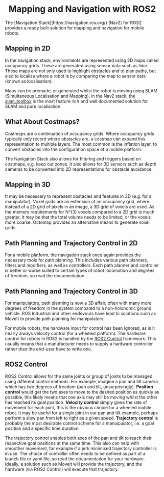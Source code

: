 <h1 align="center"> Mapping and Navigation with ROS2 </h1>
The [Navigation Stack](https://navigation.ros.org/) (Nav2) for ROS2 provides a ready built solution for mapping and navigation for mobile robots.

## Mapping in 2D ##

In the navigation stack, environments are represented using 2D maps called occupancy grids.  These are generated using sensor data such as lidar.  These maps are not only used to highlight obstacles and to plan paths, but also to localise where a robot is by comparing the map to sensor data (known as localisation).

Maps can be premade, or generated whilst the robot is moving using SLAM (Simultaneous Localisation and Mapping).  In the Nav2 stack, the [slam_toolbox](https://github.com/SteveMacenski/slam_toolbox) is the most feature rich and well documented solution for SLAM and pure localisation.

## What About Costmaps? ##

Costmaps are a continuation of occupancy grids.  Where occupancy grids typically only record where obstacles are, a costmap can expand this representation to multiple layers.  The most common is the inflation layer, to convert obstacles into the configuration space of a mobile platform.

The Navigation Stack also allows for filtering and triggers based on costmaps, e.g. keep out zones.  It also allows for 3D sensors such as depth cameras to be converted into 2D representations for obstacle avoidance.

## Mapping in 3D ##

It may be necessary to represent obstacles and features in 3D (e.g. for a manipulator).  Voxel grids are an extension of an occupancy grid, where instead of a 2D grid of pixels in an image, a 3D grid of voxels are used.  As the memory requirements for N^{3} voxels compared to a 2D grid is much greater, it may be that the total volume needs to be limited, or the voxels more coarse.  Octomap provides an alternative means to generate voxel grids.

## Path Planning and Trajectory Control in 2D ##

For a mobile platform, the navigation stack once again provides the necessary tools for path planning.  This includes various path planners, filters and modifiers, as well as controllers.  Each path planner and controller is better or worse suited to certain types of robot locomotion and degrees of freedom, so read the documentation.

## Path Planning and Trajectory Control in 3D ##

For manipulators, path planning is now a 3D affair, often with many more degrees of freedom in the system compared to a non-holonomic ground vehicle.  ROS Industrial and other endevours have lead to solutions such as MoveIt to provide path planning for manipulators.

For mobile robots, the hardware input for control has been ignored, as is it nearly always velocity control (for a wheeled platform).  The hardware control for robots in ROS2 is handled by the [ROS2 Control](https://control.ros.org/) framework.  This usually means that a manufacturer needs to supply a hardware controller rather than the end-user have to write one.

## ROS2 Control ##

ROS2 Control allows for the same joints or group of joints to be managed using different control methods.  For example, imagine a pan and tilt camera which has two degrees of freedom (pan and tilt, unsurprisingly).  __Position control__ would get the two axes to move to the desired position as quickly as possible, this likely means that one axis may still be moving whilst the other has reached its goal position.  __Velocity control__ simply gives the rate of movement for each joint, this is the obvious choice for a wheeled mobile robot.  It may be useful for a single joint in our pan and tilt example, perhaps perform a slow pan from left to right as a given speed.  __Trajectory control__ is probably the most desirable control scheme for a manuipulator, i.e. a goal position and a specific time duration.

The trajectory control enables both axes of the pan and tilt to reach their respective goal positions at the same time.  This also can help with smoother movement, for example if a jerk minimised trajectory controller is in use.  The choice of controller often needs to be defined as part of a launch file or yaml file, so read the documentation for your hardware.  Ideally, a solution such as MoveIt will provide the trajectory, and the hardware (via ROS2 Control) will execute that trajectory.